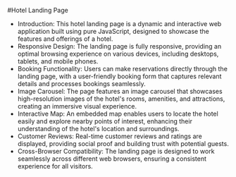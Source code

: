   #Hotel Landing Page
  
  * Introduction: This hotel landing page is a dynamic and interactive web application built using pure JavaScript, designed to showcase the features and offerings of a hotel.
  * Responsive Design: The landing page is fully responsive, providing an optimal browsing experience on various devices, including desktops, tablets, and mobile phones.
  * Booking Functionality: Users can make reservations directly through the landing page, with a user-friendly booking form that captures relevant details and processes bookings seamlessly.
  * Image Carousel: The page features an image carousel that showcases high-resolution images of the hotel's rooms, amenities, and attractions, creating an immersive visual experience.
  * Interactive Map: An embedded map enables users to locate the hotel easily and explore nearby points of interest, enhancing their understanding of the hotel's location and surroundings.
  * Customer Reviews: Real-time customer reviews and ratings are displayed, providing social proof and building trust with potential guests.
  * Cross-Browser Compatibility: The landing page is designed to work seamlessly across different web browsers, ensuring a consistent experience for all visitors.
